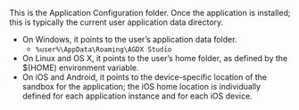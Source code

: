 This is the Application Configuration folder.
Once the application is installed; this is typically the current user application data directory.
* On Windows, it points to the user’s application data folder. 
  * ```%user%\AppData\Roaming\AGDX Studio```
* On Linux and OS X, it points to the user’s home folder, as defined by the $(HOME) environment variable. 
* On iOS and Android, it points to the device-specific location of the sandbox for the application; the iOS home location is individually defined for each application instance and for each iOS device. 
